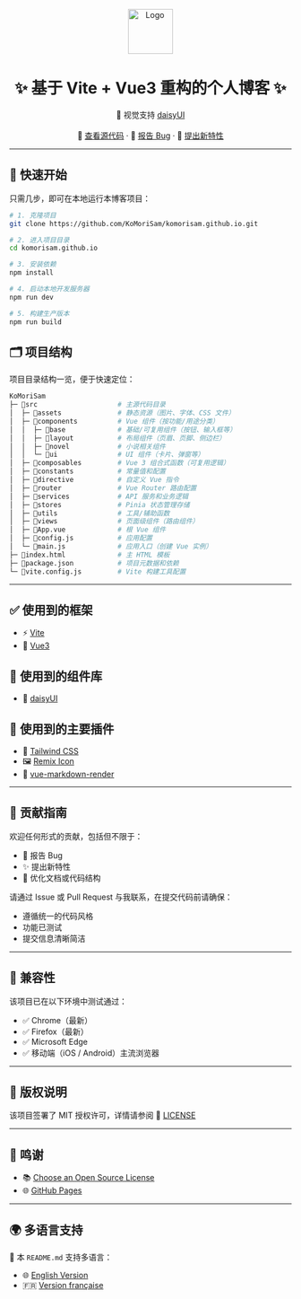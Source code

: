 <p align="center">
  <a href="https://komorisam.github.io/">
    <img src="https://komorisam.github.io/favicon.png" alt="Logo" width="80" height="80">
  </a>

  <h1 align="center">✨ 基于 Vite + Vue3 重构的个人博客 ✨</h1>
  <p align="center">
    🎨 视觉支持 <a href="https://daisyui.com">daisyUI</a>
    <br />
    <br />
    <span>
      📂 <a href="https://github.com/KoMoriSam/komorisam.github.io">查看源代码</a>
    </span>
    ·
    <span>
      🐞 <a href="https://github.com/KoMoriSam/komorisam.github.io/issues">报告 Bug</a>
    </span>
    ·
    <span>
      🚀 <a href="https://github.com/KoMoriSam/komorisam.github.io/issues">提出新特性</a>
    </span>
  </p>

---

## 🚀 快速开始

只需几步，即可在本地运行本博客项目：

```bash
# 1. 克隆项目
git clone https://github.com/KoMoriSam/komorisam.github.io.git

# 2. 进入项目目录
cd komorisam.github.io

# 3. 安装依赖
npm install

# 4. 启动本地开发服务器
npm run dev

# 5. 构建生产版本
npm run build
```

## 🗂️ 项目结构

项目目录结构一览，便于快速定位：

```bash
KoMoriSam  
├─ 📁src                    # 主源代码目录  
│  ├─ 📁assets              # 静态资源（图片、字体、CSS 文件）  
│  ├─ 📁components          # Vue 组件（按功能/用途分类）  
│  │  ├─ 📁base             # 基础/可复用组件（按钮、输入框等）  
│  │  ├─ 📁layout           # 布局组件（页眉、页脚、侧边栏）  
│  │  ├─ 📁novel            # 小说相关组件  
│  │  └─ 📁ui               # UI 组件（卡片、弹窗等）  
│  ├─ 📁composables         # Vue 3 组合式函数（可复用逻辑）  
│  ├─ 📁constants           # 常量值和配置  
│  ├─ 📁directive           # 自定义 Vue 指令  
│  ├─ 📁router              # Vue Router 路由配置  
│  ├─ 📁services            # API 服务和业务逻辑  
│  ├─ 📁stores              # Pinia 状态管理存储  
│  ├─ 📁utils               # 工具/辅助函数  
│  ├─ 📁views               # 页面级组件（路由组件）  
│  ├─ 📄App.vue             # 根 Vue 组件  
│  ├─ 📄config.js           # 应用配置  
│  └─ 📄main.js             # 应用入口（创建 Vue 实例）  
├─ 📄index.html             # 主 HTML 模板  
├─ 📄package.json           # 项目元数据和依赖  
└─ 📄vite.config.js         # Vite 构建工具配置  
```

---

## ✅ 使用到的框架

- ⚡ [Vite](https://vite.dev/)
- 🧩 [Vue3](https://vuejs.org/)

## 🧱 使用到的组件库

- 🌼 [daisyUI](https://daisyui.com/)

## 🔌 使用到的主要插件

- 🎨 [Tailwind CSS](https://tailwindcss.com/)
- 🖼️ [Remix Icon](https://remixicon.com/)
- 📄 [vue-markdown-render](https://github.com/cloudacy/vue-markdown-render)

---

## 🤝 贡献指南

欢迎任何形式的贡献，包括但不限于：

- 🐞 报告 Bug
- ✨ 提出新特性
- 🧹 优化文档或代码结构

请通过 Issue 或 Pull Request 与我联系，在提交代码前请确保：

- 遵循统一的代码风格
- 功能已测试
- 提交信息清晰简洁

---

## 🧪 兼容性

该项目已在以下环境中测试通过：

- ✅ Chrome（最新）
- ✅ Firefox（最新）
- ✅ Microsoft Edge
- ✅ 移动端（iOS / Android）主流浏览器

---

## 📜 版权说明

该项目签署了 MIT 授权许可，详情请参阅 📄 [LICENSE](https://github.com/KoMoriSam/komorisam.github.io/blob/master/LICENSE)

---

## 🙏 鸣谢

- 📚 [Choose an Open Source License](https://choosealicense.com/)
- 🌐 [GitHub Pages](https://pages.github.com/)

---

## 🌍 多语言支持

📖 本 `README.md` 支持多语言：

- 🌐 [English Version](https://github.com/KoMoriSam/komorisam.github.io/blob/main/README_en.md)
- 🇫🇷 [Version française](https://github.com/KoMoriSam/komorisam.github.io/blob/main/README_fr.md)
